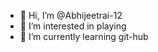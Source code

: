 - 👋 Hi, I’m @Abhijeetrai-12
- 👀 I’m interested in playing
- 🌱 I’m currently learning git-hub
  

<!---
Abhijeetrai-12/Abhijeetrai-12 is a ✨ special ✨ repository because its `README.md` (this file) appears on your GitHub profile.
You can click the Preview link to take a look at your changes.
--->
